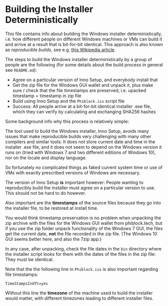 # Building the Installer Deterministically

This file contains info about building the Windows installer deterministically, i.e. how different people on different Windows machines or VMs can build it and arrive at a result that is bit-for-bit identical. This approach is also known as *reproducible builds*, see e.g. [this Wikipedia article](https://en.wikipedia.org/wiki/Reproducible_builds).

The steps to build the Windows installer deterministically by a group of people are the following (for some details about the build process in general see `README.md`):

* Agree on a particular version of Inno Setup, and everybody install that
* Get the zip file for the Windows GUI wallet and unpack it, plus make sure / check that the file timestamps are preserved, i.e. upacked timestamp = timestamp in zip file
* Build using Inno Setup and the `Phiblock.iss` script file
* Success: All people arrive at a bit-for-bit identical installer .exe file, which they can verify by calculating and exchanging SHA256 hashes

Some background info why this process is relatively simple:

The tool used to build the Windows installer, Inno Setup, avoids many issues that make reproducible builds very challenging with many other compilers and similar tools: It does not store current date and time in the installer .exe file, and it does not seem to depend on the Windows version it runs on (tried with Windows 7 and two different editions of Windows 10), nor on the locale and display language.

So fortunately no complicated things as faked current system time or use of VMs with exactly prescribed versions of Windows are necessary.

The version of Inno Setup **is** important however: People wanting to reproducibly build the installer must agree on a particular version to use. This should not be hard to do however.

Also important are the **timestamps** of the source files because they go into the installer file, to be restored at install time.

You would think timestamp preservation is no problem when unpacking the zip archive with the files for the Windows GUI wallet from phiblock.tech, but if you use the zip folder unpack functionality of the Windows 7 GUI, the files get the current date, **not** the file recorded in the zip file. (The Windows 10 GUI seems better here, and also the 7zip app.)

In any case, after unpacking, check the file dates in the `bin` directory where the installer script looks for them with the dates of the files in the zip file: They must be identical.

Note that the the following line in `Phiblock.iss` is also important regarding file timestamps:

    TimeStampsInUTC=yes

Without this line the **timezone** of the machine used to build the installer would matter, with different timezones leading to different installer files.

